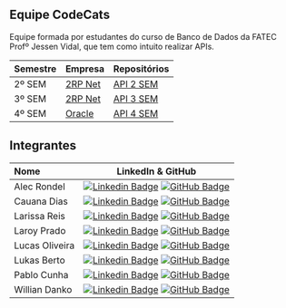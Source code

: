 ## Equipe CodeCats

Equipe formada por estudantes do curso de Banco de Dados da FATEC Profº Jessen Vidal, que tem como intuito realizar APIs.

<div align="center">

| **Semestre** |  **Empresa**  | **Repositórios** | 
|-----------------------|-------------------------|-------------------------|
| 2º SEM | [2RP Net](https://www.2rpnet.com.br/pt;) | <a href="https://github.com/codecatss/API-BD2">API 2 SEM<a/> |    
| 3º SEM | [2RP Net](https://www.2rpnet.com.br/pt;) | <a href="https://github.com/codecatss/API-BD3">API 3 SEM<a/> |     
| 4º SEM | [Oracle](www.oracle.com;) | <a href="https://github.com/codecatss/API-BD4">API 4 SEM<a/> | 

</div>

## Integrantes

<div align="center">

|  Nome    |    LinkedIn & GitHub      |
| :------------------------------------ | :-------------------------------------------------------------------------------------------------------------------------------------------------------------------------------------------------------------------------------------------------------------------------------------------------------------------------: |
|  Alec Rondel           |     [![Linkedin Badge](https://img.shields.io/badge/Linkedin-blue?style=flat-square&logo=Linkedin&logoColor=white)]() [![GitHub Badge](https://img.shields.io/badge/GitHub-111217?style=flat-square&logo=github&logoColor=white)](https://github.com/aleclr)              |
|  Cauana Dias      |     [![Linkedin Badge](https://img.shields.io/badge/Linkedin-blue?style=flat-square&logo=Linkedin&logoColor=white)](https://www.linkedin.com/in/cauanadias/) [![GitHub Badge](https://img.shields.io/badge/GitHub-111217?style=flat-square&logo=github&logoColor=white)](https://github.com/Cauana)    |
|  Larissa Reis        |     [![Linkedin Badge](https://img.shields.io/badge/Linkedin-blue?style=flat-square&logo=Linkedin&logoColor=white)](https://www.linkedin.com/in/larissa-reis-693568250/) [![GitHub Badge](https://img.shields.io/badge/GitHub-111217?style=flat-square&logo=github&logoColor=white)](https://github.com/larissa-fernanda)              |
|  Laroy Prado      |     [![Linkedin Badge](https://img.shields.io/badge/Linkedin-blue?style=flat-square&logo=Linkedin&logoColor=white)](https://www.linkedin.com/in/laroyprado/) [![GitHub Badge](https://img.shields.io/badge/GitHub-111217?style=flat-square&logo=github&logoColor=white)](https://github.com/laroyprado)              |
| Lucas Oliveira        |     [![Linkedin Badge](https://img.shields.io/badge/Linkedin-blue?style=flat-square&logo=Linkedin&logoColor=white)](https://www.linkedin.com/in/lucas-augusto-oliveira/) [![GitHub Badge](https://img.shields.io/badge/GitHub-111217?style=flat-square&logo=github&logoColor=white)](https://github.com/LucasOliveira321)              |
| Lukas Berto        |     [![Linkedin Badge](https://img.shields.io/badge/Linkedin-blue?style=flat-square&logo=Linkedin&logoColor=white)](https://www.linkedin.com/in/lukas-fernando/) [![GitHub Badge](https://img.shields.io/badge/GitHub-111217?style=flat-square&logo=github&logoColor=white)](https://github.com/LukasFernando)              |
| Pablo Cunha        |     [![Linkedin Badge](https://img.shields.io/badge/Linkedin-blue?style=flat-square&logo=Linkedin&logoColor=white)](https://www.linkedin.com/in/pabloo-cunha/) [![GitHub Badge](https://img.shields.io/badge/GitHub-111217?style=flat-square&logo=github&logoColor=white)](https://github.com/pabloo-cunha)              |
|  Willian Danko      |     [![Linkedin Badge](https://img.shields.io/badge/Linkedin-blue?style=flat-square&logo=Linkedin&logoColor=white)](https://www.linkedin.com/in/willian-danko-leite-caboski-5410741b4) [![GitHub Badge](https://img.shields.io/badge/GitHub-111217?style=flat-square&logo=github&logoColor=white)](https://github.com/DankoCaboski)    |


</div>
